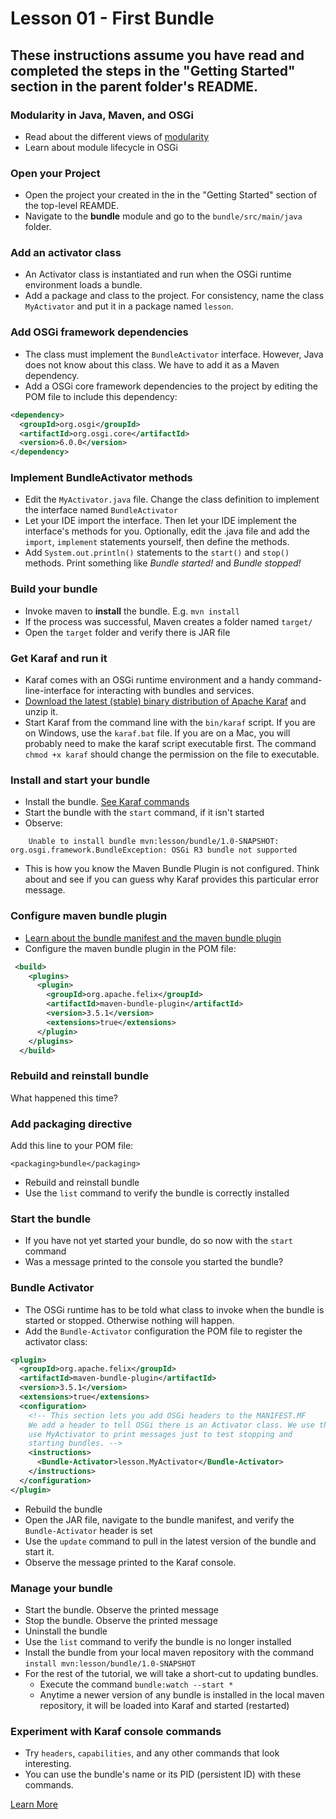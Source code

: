 # Lesson 01 - First Bundle

**These instructions assume you have read and completed the steps in the "Getting Started"
section in the parent folder's README.**
---

### Modularity in Java, Maven, and OSGi
- Read about the different views of [modularity](bundles-overview.md)
- Learn about module lifecycle in OSGi

### Open your Project
- Open the project your created in the in the "Getting Started" section of the top-level REAMDE.
- Navigate to the **bundle** module and go to the `bundle/src/main/java` folder.

### Add an activator class
- An Activator class is instantiated and run when the OSGi runtime environment loads a bundle.
- Add a package and class to the project. For consistency, name the class `MyActivator` and 
put it in a package named `lesson`.

### Add OSGi framework dependencies
- The class must implement the `BundleActivator` interface. However, Java does not know about this class. We have to add it as a Maven dependency.
- Add a OSGi core framework dependencies to the project by editing 
the POM file to include this dependency:

```xml
<dependency>
  <groupId>org.osgi</groupId>
  <artifactId>org.osgi.core</artifactId>
  <version>6.0.0</version>
</dependency>
```

### Implement BundleActivator methods
- Edit the `MyActivator.java` file. Change the class definition to implement the interface named `BundleActivator`
- Let your IDE import the interface. Then let your IDE implement the interface's methods for you.
Optionally, edit the .java file and add the `import`, `implement` statements yourself, then define the methods.
- Add `System.out.println()` statements to the `start()` and `stop()` methods. 
Print something like _Bundle started!_ and _Bundle stopped!_

### Build your bundle
- Invoke maven to **install** the bundle. E.g. `mvn install`
- If the process was successful, Maven creates a folder named `target/`
- Open the `target` folder and verify there is JAR file 

### Get Karaf and run it
- Karaf comes with an OSGi runtime environment and a handy command-line-interface
for interacting with bundles and services.
- [Download the latest (stable) binary distribution of Apache Karaf](http://karaf.apache.org/download.html) and unzip it.
- Start Karaf from the command line with the `bin/karaf` script. If you are on Windows, 
use the `karaf.bat` file. If you are on a Mac, you will probably need to make the karaf script 
executable first. The command `chmod +x karaf` should change the permission on the file to executable.


### Install and start your bundle
- Install the bundle. [See Karaf commands](karaf-commands.md)
- Start the bundle with the `start` command, if it isn't started
- Observe:

```Error executing command: Error installing bundles:
   	Unable to install bundle mvn:lesson/bundle/1.0-SNAPSHOT: org.osgi.framework.BundleException: OSGi R3 bundle not supported
```

- This is how you know the Maven Bundle Plugin is not configured. Think about and see if you can 
guess why Karaf provides this particular error message.

### Configure maven bundle plugin
- [Learn about the bundle manifest and the maven bundle plugin](building-bundles.md) 
- Configure the maven bundle plugin in the POM file:

```xml
 <build>
    <plugins>
      <plugin>
        <groupId>org.apache.felix</groupId>
        <artifactId>maven-bundle-plugin</artifactId>
        <version>3.5.1</version>
        <extensions>true</extensions>
      </plugin>
    </plugins>
  </build>
```

### Rebuild and reinstall bundle
What happened this time?

### Add packaging directive
 Add this line to your POM file:

    <packaging>bundle</packaging>

- Rebuild and reinstall bundle
 - Use the `list` command to verify the bundle is correctly installed

### Start the bundle
- If you have not yet started your bundle, do so now with the `start` command
- Was a message printed to the console you started the bundle? 


### Bundle Activator
- The OSGi runtime has to be told what class to invoke when the bundle is started or stopped. 
Otherwise nothing will happen.
- Add the `Bundle-Activator` configuration the POM file to register the activator class:

```xml      
<plugin>
  <groupId>org.apache.felix</groupId>
  <artifactId>maven-bundle-plugin</artifactId>
  <version>3.5.1</version>
  <extensions>true</extensions>
  <configuration>
    <!-- This section lets you add OSGi headers to the MANIFEST.MF
    We add a header to tell OSGi there is an Activator class. We use the
    use MyActivator to print messages just to test stopping and
    starting bundles. -->
    <instructions>
      <Bundle-Activator>lesson.MyActivator</Bundle-Activator>
    </instructions>
  </configuration>
</plugin>
```

- Rebuild the bundle
- Open the JAR file, navigate to the bundle manifest, and verify the `Bundle-Activator` header is set
- Use the `update` command to pull in the latest version of the bundle and start it.
- Observe the message printed to the Karaf console.

### Manage your bundle
- Start the bundle. Observe the printed message
- Stop the bundle. Observe the printed message
- Uninstall the bundle
- Use the `list` command to verify the bundle is no longer installed
- Install the bundle from your local maven repository with the command `install mvn:lesson/bundle/1.0-SNAPSHOT`
- For the rest of the tutorial, we will take a short-cut to updating bundles.
  - Execute the command `bundle:watch --start *`
  - Anytime a newer version of any bundle is installed in the local maven repository, 
  it will be loaded into Karaf and started (restarted)

### Experiment with Karaf console commands
* Try `headers`, `capabilities`, and any other commands that look
interesting.
* You can use the bundle's name or its PID (persistent ID) with these commands.


[Learn More](https://www.osgi.org/developer/architecture)
